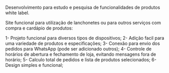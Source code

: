 Desenvolvimento para estudo e pesquisa de funcionalidades de produtos white label.

Site funcional para utilização de lanchonetes ou para outros serviços com compra e cardápio de produtos:

1- Projeto funcional para diversos tipos de dispositivos;
2- Adição facil para uma variedade de produtos e especificações;
3- Conexão para envio dos pedidos para WhatsApp (pode ser adicionado outros);
4- Controle de horários de abertura e fechamento de loja, evitando mensagens fora de horário;
5- Calculo total de pedidos e lista de produtos selecionados;
6- Design simples e funcional;
